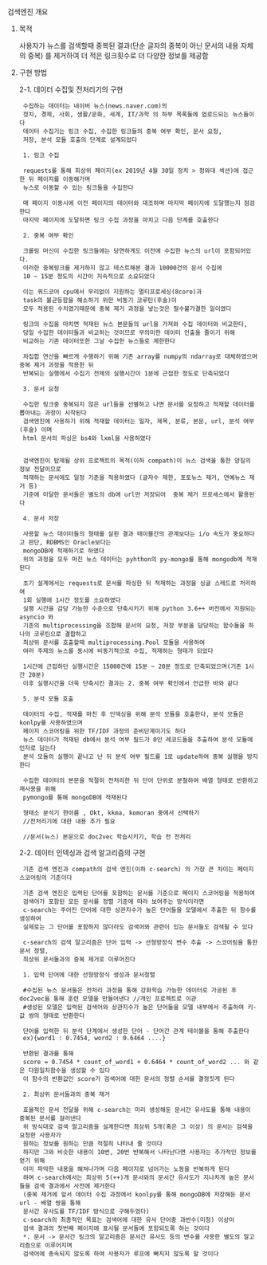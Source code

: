 검색엔진 개요

1. 목적
		
	사용자가 뉴스를 검색할때 중복된 결과(단순 글자의 중복이 아닌 문서의 내용 자체의 중복)
	를 제거하여 더 적은 링크횟수로 더 다양한 정보를 제공함
		
2. 구현 방법
		
	2-1. 데이터 수집및 전처리기의 구현
		
		수집하는 데이터는 네이버 뉴스(news.naver.com)의
		정치, 경제, 사회, 생활/문화, 세계, IT/과학 의 하부 목록들에 업로드되는 뉴스들이다
		데이터 수집기는 링크 수집, 수집한 링크들의 중복 여부 확인, 문서 요청, 
		저장, 분석 모듈 호출의 단계로 설계되었다
		
		1. 링크 수집	
		
		requests를 통해 최상위 페이지(ex 2019년 4월 30일 정치 > 청와대 섹션)에 접근한 뒤 페이지를 이동해가며
		뉴스로 이동할 수 있는 링크들을 수집한다
		
		매 페이지 이동시에 이전 페이지의 데이터와 대조하며 마지막 페이지에 도달했는지 점검한다
		마지막 페이지에 도달하면 링크 수집 과정을 마치고 다음 단계를 호출한다	
		
		2. 중복 여부 확인
		
		크롤링 머신이 수집한 링크들에는 당연하게도 이전에 수집한 뉴스의 url이 포함되어있다.
		이러한 중복링크를 제거하지 않고 테스트해본 결과 10000건의 문서 수집에 
		10 ~ 15분 정도의 시간이 지속적으로 소요되었다
		
		이는 쿼드코어 cpu에서 무리없이 지원하는 멀티프로세싱(8core)과 
		task의 불균등함을 해소하기 위한 비동기 코루틴(후술)이 
		모두 적용된 수치였기때문에 중복 제거 과정을 넣는것은 필수불가결한 일이였다
		
		링크의 수집을 마치면 적재된 뉴스 본문들의 url을 가져와 수집 데이터와 비교한다, 
		당일 수집한 데이터들과 비교하는 것이므로 무의미한 데이터 인출을 줄이기 위해 
		비교하는 기존 데이터또한 그날 수집한 뉴스들로 제한한다
		
		차집합 연산을 빠르게 수행하기 위해 기존 array를 numpy의 ndarray로 대체하였으며 중복 제거 과정을 적용한 뒤 
		반복되는 실행에서 수집기 전체의 실행시간이 1분에 근접한 정도로 단축되었다

		3. 문서 요청
		
		수집한 링크중 중복되지 않은 url들을 선별하고 나면 문서를 요청하고 적재할 데이터를 뽑아내는 과정이 시작된다
		검색엔진에 사용하기 위해 적재할 데이터는 일자, 제목, 분류, 본문, url, 분석 여부(후술) 이며 
		html 문서의 파싱은 bs4와 lxml을 사용하였다
		
		
		검색엔진이 탑제될 상위 프로젝트의 목적(이하 compath)이 뉴스 검색을 통한 양질의 정보 전달이므로 
		적재하는 문서에도 일정 기준을 적용하였다 (글자수 제한, 포토뉴스 제거, 연예뉴스 제거 등) 
		기준에 미달한 문서들은 별도의 db에 url만 저장되어  중복 제거 프로세스에서 활용된다
		
		4. 문서 저장
		
		사용할 뉴스 데이터들의 형태를 살핀 결과 테이블간의 관계보다는 i/o 속도가 중요하다고 판단, RDBMS인 Oracle보다는 
		mongoDB에 적재하기로 하였다
		위의 과정을 모두 마친 뉴스 데이터는 pyhthon의 py-mongo를 통해 mongodb에 적재된다 
		
		초기 설계에서는 requests로 문서를 파싱한 뒤 적재하는 과정을 싱글 스레드로 처리하여 
		1회 실행에 1시간 정도를 소요하였다 
		실행 시간을 감당 가능한 수준으로 단축시키기 위해 python 3.6++ 버전에서 지원되는 asyncio 와 
		기존의 multiprocessing을 조합해 문서의 요청, 저장 부분을 담당하는 함수들을 하나의 코루틴으로 결합하고 
		최상위 문서를 호출할때 multiprocessing.Pool 모듈을 사용하여  
		여러 주제의 뉴스를 동시에 비동기적으로 수집, 적재하는 형태가 되었다
		
		1시간에 근접하던 실행시간은 15000건에 15분 ~ 20분 정도로 단축되었으며(기존 1시간 20분) 
		이후 실행시간을 더욱 단축시킨 결과는 2. 중복 여부 확인에서 언급한 바와 같다
		
		5. 분석 모듈 호출
		
		데이터의 수집, 적재를 마친 후 인덱싱을 위해 분석 모듈을 호출한다, 분석 모듈은 konlpy를 사용하였으며 
		페이지 스코어링을 위한 TF/IDF 과정의 준비단계이기도 하다
		뉴스 데이터가 적재된 db에서 분석 여부 필드가 0인 레코드들을 추출하여 분석 모듈에 인자로 담는다
		분석 모듈의 실행이 끝나고 난 뒤 분석 여부 필드를 1로 update하여 중복 실행을 방지한다
		
		수집한 데이터의 본문을 적절히 전처리한 뒤 단어 단위로 분철하여 배열 형태로 반환하고 재사용을 위해
		pymongo를 통해 mongoDB에 적재된다
		
		형태소 분석기 한아름 , Okt, kkma, komoran 중에서 선택하기
		//전처리기에 대한 내용 추가 필요
		
		//문서(뉴스) 본문으로 doc2vec 학습시키기, 학습 전 전처리
		
	2-2. 데이터 인덱싱과 검색 알고리즘의 구현
	
		기존 검색 엔진과 compath의 검색 엔진(이하 c-search) 의 가장 큰 차이는 페이지 스코어링의 기준이다
		
		기존 검색 엔진은 입력된 단어를 포함하는 문서를 기준으로 페이지 스코어링을 적용하여
		검색어가 포함된 모든 문서를 정렬 기준에 따라 보여주는 방식이라면
		c-search는 주어진 단어에 대한 상관지수가 높은 단어들을 모델에서 추출한 뒤 함수를 생성하여
		실제로는 그 단어를 포함하지 않더라도 검색어와 관련이 있는 문서들도 검색될 수 있다
		
		c-search의 검색 알고리즘은 단어 입력 -> 선형방정식 변수 추출 -> 스코어링을 통한 문서 정렬, 
		최상위 문서들과의 중복 제거로 이루어진다
		
		1. 입력 단어에 대한 선형방정식 생성과 문서정렬
		
		#수집된 뉴스 문서들은 전처리 과정을 통해 강화학습 가능한 데이터로 가공된 후 doc2vec을 통해 훈련 모델을 만들어낸다 //개인 프로젝트로 이관
		#생성된 모델은 입력된 검색어와 상관지수가 높은 단어들을 모델 내부에서 추출하여 키-값 쌍의 형태로 반환한다
		
		단어를 입력한 뒤 분석 단계에서 생성한 단어 - 단어간 관계 테이블을 통해 추출한다
		ex){word1 : 0.7454, word2 : 0.6464 ....}
		
		반환된 결과를 통해 
		score = 0.7454 * count_of_word1 + 0.6464 * count_of_word2 ... 와 같은 다원일차함수을 생성할 수 있다
		이 함수의 반환값인 score가 검색어에 대한 문서의 정렬 순서를 결정짓게 된다
		
		2. 최상위 문서들과의 중복 제거
		
		효율적인 문서 전달을 위해 c-search는 미리 생성해둔 문서간 유사도를 통해 내용이 중복된 문서를 걸러낸다
		위 방식대로 검색 알고리즘을 설계한다면 최상위 5개(혹은 그 이상) 의 문서는 검색을 요청한 사용자가 
		원하는 정보를 원하는 만큼 적절히 나타내 줄 것이다
		하지만 그와 비슷한 내용이 10번, 20번 반복해서 나타난다면 사용자는 추가적인 정보를 얻기 위해 
		이미 파악한 내용을 해쳐나가며 다음 페이지로 넘어가는 노동을 반복하게 된다
		하여 c-search에서는 최상위 5(++)개 문서와의 문서간 유사도가 지나치게 높은 문서들을 검색 결과에서 사전에 제거한다
		(중복 제거에 앞서 데이터 수집 과정에서 konlpy를 통해 mongoDB에 저장해둔 문서url - 배열 쌍을 통해 
		문서간 유사도를 TF/IDF 방식으로 구해두었다)
		c-search의 최종적인 목표는 검색어에 대한 유사 단어중 과반수(미정) 이상이
		검색 결과의 첫번째 페이지에 표시될 문서들에 포함되도록 하는 것이다		
		*. 문서 -> 문서간 링크의 알고리즘은 문서간 유사도 등의 변수를 사용한 별도의 알고리즘으로 이루어지며 
		검색어에 종속되지 않도록 하여 사용자가 루프에 빠지지 않도록 할 것이다
		
		
		
		
		
		
		
		
		
		
		
		
		
		
		
		




		
	
	
	
	

